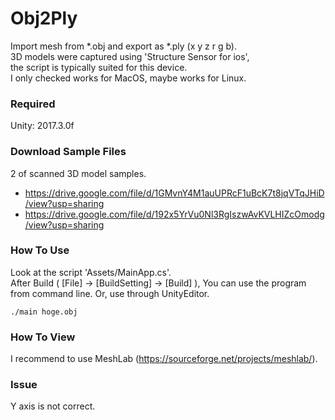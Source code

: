 # Obj2Ply
Import mesh from *.obj and export as *.ply (x y z r g b). <br>
3D models were captured using 'Structure Sensor for ios',  
the script is typically suited for this device. <br>
I only checked works for MacOS, maybe works for Linux.

### Required
Unity: 2017.3.0f

### Download Sample Files

2 of scanned 3D model samples. <br>
- https://drive.google.com/file/d/1GMvnY4M1auUPRcF1uBcK7t8jqVTqJHiD/view?usp=sharing
- https://drive.google.com/file/d/192x5YrVu0Nl3RgIszwAvKVLHIZcOmodg/view?usp=sharing

### How To Use
Look at the script 'Assets/MainApp.cs'. <br>
After Build ( [File] -> [BuildSetting] -> [Build] ), You can use the program from command line. 
Or, use through UnityEditor.

```
./main hoge.obj

```

### How To View

I recommend to use MeshLab (https://sourceforge.net/projects/meshlab/). <br>

### Issue
Y axis is not correct.
